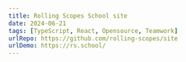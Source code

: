 ```yaml
---
title: Rolling Scopes School site
date: 2024-06-21
tags: [TypeScript, React, Opensource, Teamwork]
urlRepo: https://github.com/rolling-scopes/site
urlDemo: https://rs.school/
---
```

